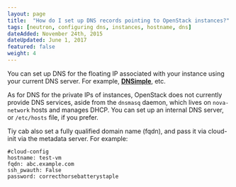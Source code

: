 ```yaml
---
layout: page
title:  "How do I set up DNS records pointing to OpenStack instances?"
tags: [neutron, configuring dns, instances, hostname, dns]
dateAdded: November 24th, 2015
dateUpdated: June 1, 2017
featured: false
weight: 4
---
```


You can set up DNS for the floating IP associated with your instance using your current DNS server.  For example, [**DNSimple**](https://dnsimple.com), etc.

As for DNS for the private IPs of instances, OpenStack does not currently provide DNS services, aside from the `dnsmasq` daemon, which lives on `nova-network` hosts and manages DHCP.  You can set up an internal DNS server, or `/etc/hosts` file, if you prefer.

Tiy cab also set a fully qualified domain name (fqdn), and pass it via cloud-init via the metadata server.  For example:

```
#cloud-config
hostname: test-vm
fqdn: abc.example.com
ssh_pwauth: False
password: correcthorsebatterystaple
```
